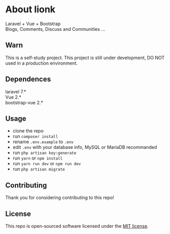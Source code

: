 # About lionk

Laravel + Vue + Bootstrap  
Blogs, Comments, Discuss and Communities ...  

## Warn

This is a self-study project. This project is still under development, DO NOT used in a production environment.

## Dependences

laravel 7.*  
Vue 2.*  
bootstrap-vue 2.*  

## Usage

- clone the repo
- run `composer install`
- rename `.env.example` to `.env`
- edit `.env` with your database info, MySQL or MariaDB recommanded
- run `php artisan key:generate`
- run `yarn` or `npm install`
- run `yarn run dev` or `npm run dev`
- run `php artisan migrate`

## Contributing

Thank you for considering contributing to this repo!

## License

This repo is open-sourced software licensed under the [MIT license](https://opensource.org/licenses/MIT).
